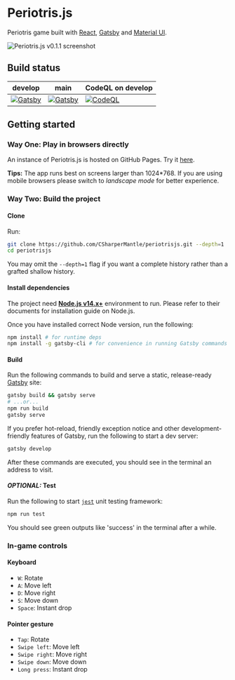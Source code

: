 # Periotris.js

Periotris game built with [React](https://reactjs.org/), [Gatsby](https://www.gatsbyjs.com/) and [Material UI](https://material-ui.com/).

![Periotris.js v0.1.1 screenshot](https://user-images.githubusercontent.com/32665105/128012524-9e989993-b7a5-4133-a68c-b15a62cd56ce.png)

## Build status

| develop                                                                                                                                                                                      | main                                                                                                                                                                                      | CodeQL on develop                                                                                                                                                                            |
| -------------------------------------------------------------------------------------------------------------------------------------------------------------------------------------------- | ----------------------------------------------------------------------------------------------------------------------------------------------------------------------------------------- | -------------------------------------------------------------------------------------------------------------------------------------------------------------------------------------------- |
| [![Gatsby](https://github.com/CSharperMantle/periotrisjs/actions/workflows/gatsby.yml/badge.svg?branch=develop)](https://github.com/CSharperMantle/periotrisjs/actions/workflows/gatsby.yml) | [![Gatsby](https://github.com/CSharperMantle/periotrisjs/actions/workflows/gatsby.yml/badge.svg?branch=main)](https://github.com/CSharperMantle/periotrisjs/actions/workflows/gatsby.yml) | [![CodeQL](https://github.com/CSharperMantle/periotrisjs/actions/workflows/codeql.yml/badge.svg?branch=develop)](https://github.com/CSharperMantle/periotrisjs/actions/workflows/codeql.yml) |

## Getting started

### Way One: Play in browsers directly

An instance of Periotris.js is hosted on GitHub Pages. Try it [here](https://csharpermantle.github.io/periotrisjs).

**Tips:** The app runs best on screens larger than 1024*768. If you are using mobile browsers please switch to *landscape mode* for better experience.


### Way Two: Build the project

#### Clone

Run:

```sh
git clone https://github.com/CSharperMantle/periotrisjs.git --depth=1
cd periotrisjs
```

You may omit the `--depth=1` flag if you want a complete history rather than a grafted shallow history.

#### Install dependencies

The project need [**Node.js v14.x+**](https://nodejs.org/) environment to run. Please refer to their documents for installation guide on Node.js.

Once you have installed correct Node version, run the following:

```sh
npm install # for runtime deps
npm install -g gatsby-cli # for convenience in running Gatsby commands
```

#### Build

Run the following commands to build and serve a static, release-ready [Gatsby](https://gatsbyjs.com/) site:

```sh
gatsby build && gatsby serve
# ...or...
npm run build
gatsby serve
```

If you prefer hot-reload, friendly exception notice and other development-friendly features of Gatsby, run the following to start a dev server:

```sh
gatsby develop
```

After these commands are executed, you should see in the terminal an address to visit.

#### _OPTIONAL:_ Test

Run the following to start [`jest`](https://jestjs.io/) unit testing framework:

```sh
npm run test
```

You should see green outputs like 'success' in the terminal after a while.

### In-game controls

#### Keyboard

- `W`: Rotate
- `A`: Move left
- `D`: Move right
- `S`: Move down
- `Space`: Instant drop

#### Pointer gesture

- `Tap`: Rotate
- `Swipe left`: Move left
- `Swipe right`: Move right
- `Swipe down`: Move down
- `Long press`: Instant drop
